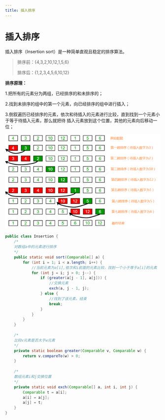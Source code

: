 ```yaml
---
title: 插入排序
---
```

# 插入排序

插入排序（Insertion sort）是一种简单直观且稳定的排序算法。

> 排序前：{4,3,2,10,12,1,5,6} 
>
> 排序后：{1,2,3,4,5,6,10,12}

**排序原理：** 

1.把所有的元素分为两组，已经排序的和未排序的； 

2.找到未排序的组中的第一个元素，向已经排序的组中进行插入； 

3.倒叙遍历已经排序的元素，依次和待插入的元素进行比较，直到找到一个元素小于等于待插入元素，那么就把待 插入元素放到这个位置，其他的元素向后移动一位；

![image-20230407131845154](../img/image-20230407131845154.png)

~~~java
public class Insertion {
    /*
    对数组a中的元素进行排序
    */
    public static void sort(Comparable[] a) {
        for (int i = 1; i < a.length; i++) {
			//当前元素为a[i],依次和i前面的元素比较，找到一个小于等于a[i]的元素
            for (int j = i; j > 0; j--) {
                if (greater(a[j - 1], a[j])) {
					//交换元素
                    exch(a, j - 1, j);
                } else {
					//找到了该元素，结束
                    break;
                }
            }
        }
    }

    /*
    比较v元素是否大于w元素
    */
    private static boolean greater(Comparable v, Comparable w) {
        return v.compareTo(w) > 0;
    }

    /*
    数组元素i和j交换位置
    */
    private static void exch(Comparable[] a, int i, int j) {
        Comparable t = a[i];
        a[i] = a[j];
        a[j] = t;
    }
}
~~~

